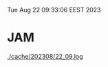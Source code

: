 Tue Aug 22 09:33:06 EEST 2023
# JAM
<a href='./cache/202308/22_09.log'>./cache/202308/22_09.log</a>
